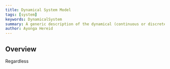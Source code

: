 ```yaml
---
title: Dynamical System Model
tags: [system]
keywords: DynamicalSystem
summary: A generic description of the dynamical (continuous or discrete) system model 
author: Ayonga Hereid
---
```


Overview
--------

Regardless 

